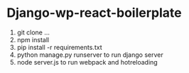 # Django-wp-react-boilerplate

1) git clone ... </br>
2) npm install </br>
3) pip install -r requirements.txt
4) python manage.py runserver to run django server </br>
5) node server.js to run webpack and hotreloading </br>
